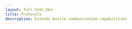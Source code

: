 ```yaml
---
layout: full.html.hbs
title: Protocols
description: Extends Kuzzle communication capabilities
---
```

